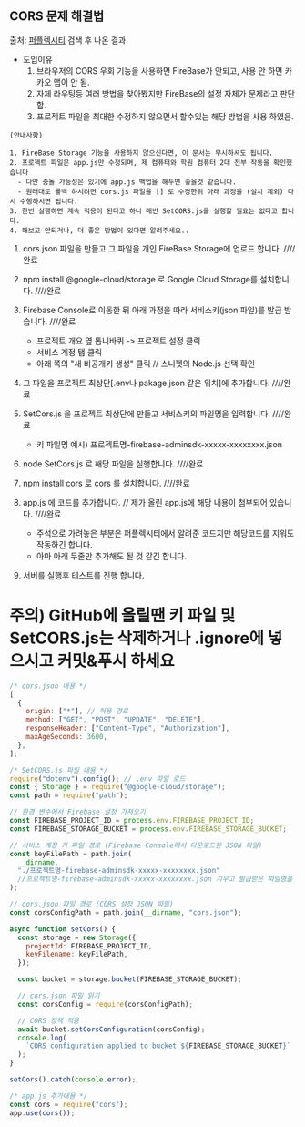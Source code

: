 ## CORS 문제 해결법

출처: [퍼플렉시티](https://www.perplexity.ai/) 검색 후 나온 결과

- 도입이유
  1. 브라우저의 CORS 우회 기능을 사용하면 FireBase가 안되고, 사용 안 하면 카카오 맵이 안 됨.
  2. 자체 라우팅등 여러 방법을 찾아봤지만 FireBase의 설정 자체가 문제라고 판단함.
  3. 프로젝트 파일을 최대한 수정하지 않으면서 할수있는 해당 방법을 사용 하였음.

```
(안내사항)

1. FireBase Storage 기능을 사용하지 않으신다면, 이 문서는 무시하셔도 됩니다.
2. 프로젝트 파일은 app.js만 수정되며, 제 컴퓨터와 학원 컴퓨터 2대 전부 작동을 확인했습니다
  - 다만 충돌 가능성은 있기에 app.js 백업을 해두면 좋을것 같습니다.
  - 원래대로 롤백 하시려면 cors.js 파일을 [] 로 수정한뒤 아래 과정을 (설치 제외) 다시 수행하시면 됩니다.
3. 한번 실행하면 계속 적용이 된다고 하니 매번 SetCORS.js를 실행할 필요는 없다고 합니다.
4. 해보고 안되거나, 더 좋은 방법이 있다면 알려주세요..
```

1. cors.json 파일을 만들고 그 파일을 개인 FireBase Storage에 업로드 합니다. ////완료

2. npm install @google-cloud/storage 로 Google Cloud Storage를 설치합니다. ////완료

3. Firebase Console로 이동한 뒤 아래 과정을 따라 서비스키(json 파일)를 발급 받습니다. ////완료

   - 프로젝트 개요 옆 톱니바퀴 -> 프로젝트 설정 클릭
   - 서비스 계정 탭 클릭
   - 아래 쪽의 "새 비공개키 생성" 클릭 // 스니펫의 Node.js 선택 확인

4. 그 파일을 프로젝트 최상단[.env나 pakage.json 같은 위치]에 추가합니다. ////완료

5. SetCors.js 을 프로젝트 최상단에 만들고 서비스키의 파일명을 입력합니다. ////완료

   - 키 파일명 예시) 프로젝트명-firebase-adminsdk-xxxxx-xxxxxxxx.json

6. node SetCors.js 로 해당 파일을 실행합니다. ////완료

7. npm install cors 로 cors 를 설치합니다.  ////완료

8. app.js 에 코드를 추가합니다. // 제가 올린 app.js에 해당 내용이 첨부되어 있습니다. ////완료

   - 주석으로 가려놓은 부분은 퍼플렉시티에서 알려준 코드지만 해당코드를 지워도 작동하긴 합니다.
   - 아마 아래 두줄만 추가해도 될 것 같긴 합니다.

9. 서버를 실행후 테스트를 진행 합니다.

# 주의) GitHub에 올릴땐 키 파일 및 SetCORS.js는 삭제하거나 .ignore에 넣으시고 커밋&푸시 하세요

```javascript
/* cors.json 내용 */
[
  {
    origin: ["*"], // 허용 경로
    method: ["GET", "POST", "UPDATE", "DELETE"],
    responseHeader: ["Content-Type", "Authorization"],
    maxAgeSeconds: 3600,
  },
];
```

```javascript
/* SetCORS.js 파일 내용 */
require("dotenv").config(); // .env 파일 로드
const { Storage } = require("@google-cloud/storage");
const path = require("path");

// 환경 변수에서 Firebase 설정 가져오기
const FIREBASE_PROJECT_ID = process.env.FIREBASE_PROJECT_ID;
const FIREBASE_STORAGE_BUCKET = process.env.FIREBASE_STORAGE_BUCKET;

// 서비스 계정 키 파일 경로 (Firebase Console에서 다운로드한 JSON 파일)
const keyFilePath = path.join(
  __dirname,
  "./프로젝트명-firebase-adminsdk-xxxxx-xxxxxxxx.json"
  //프로젝트명-firebase-adminsdk-xxxxx-xxxxxxxx.json 지우고 발급받은 파일명을 입력하세요.
);

// cors.json 파일 경로 (CORS 설정 JSON 파일)
const corsConfigPath = path.join(__dirname, "cors.json");

async function setCors() {
  const storage = new Storage({
    projectId: FIREBASE_PROJECT_ID,
    keyFilename: keyFilePath,
  });

  const bucket = storage.bucket(FIREBASE_STORAGE_BUCKET);

  // cors.json 파일 읽기
  const corsConfig = require(corsConfigPath);

  // CORS 정책 적용
  await bucket.setCorsConfiguration(corsConfig);
  console.log(
    `CORS configuration applied to bucket ${FIREBASE_STORAGE_BUCKET}`
  );
}

setCors().catch(console.error);
```

```javascript
/* app.js 추가내용 */
const cors = require("cors");
app.use(cors());
```
